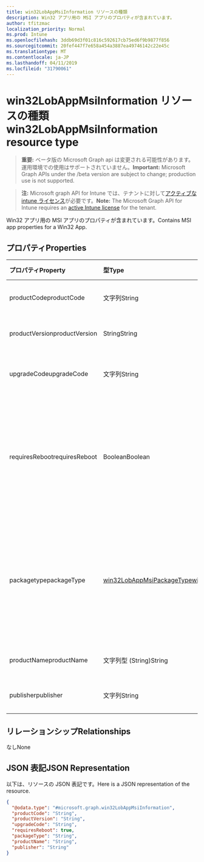 ```yaml
---
title: win32LobAppMsiInformation リソースの種類
description: Win32 アプリ用の MSI アプリのプロパティが含まれています。
author: tfitzmac
localization_priority: Normal
ms.prod: Intune
ms.openlocfilehash: 3ddb69d3f01c816c592617cb75ed6f9b9877f856
ms.sourcegitcommit: 20fef447f7e658a454a3887ea49746142c22e45c
ms.translationtype: MT
ms.contentlocale: ja-JP
ms.lasthandoff: 04/11/2019
ms.locfileid: "31790061"
---
```

# <a name="win32lobappmsiinformation-resource-type"></a><span data-ttu-id="90ed4-103">win32LobAppMsiInformation リソースの種類</span><span class="sxs-lookup"><span data-stu-id="90ed4-103">win32LobAppMsiInformation resource type</span></span>

> <span data-ttu-id="90ed4-104">**重要:** ベータ版の Microsoft Graph api は変更される可能性があります。運用環境での使用はサポートされていません。</span><span class="sxs-lookup"><span data-stu-id="90ed4-104">**Important:** Microsoft Graph APIs under the /beta version are subject to change; production use is not supported.</span></span>

> <span data-ttu-id="90ed4-105">**注:** Microsoft graph API for Intune では、テナントに対して[アクティブな intune ライセンス](https://go.microsoft.com/fwlink/?linkid=839381)が必要です。</span><span class="sxs-lookup"><span data-stu-id="90ed4-105">**Note:** The Microsoft Graph API for Intune requires an [active Intune license](https://go.microsoft.com/fwlink/?linkid=839381) for the tenant.</span></span>

<span data-ttu-id="90ed4-106">Win32 アプリ用の MSI アプリのプロパティが含まれています。</span><span class="sxs-lookup"><span data-stu-id="90ed4-106">Contains MSI app properties for a Win32 App.</span></span>

## <a name="properties"></a><span data-ttu-id="90ed4-107">プロパティ</span><span class="sxs-lookup"><span data-stu-id="90ed4-107">Properties</span></span>
|<span data-ttu-id="90ed4-108">プロパティ</span><span class="sxs-lookup"><span data-stu-id="90ed4-108">Property</span></span>|<span data-ttu-id="90ed4-109">型</span><span class="sxs-lookup"><span data-stu-id="90ed4-109">Type</span></span>|<span data-ttu-id="90ed4-110">説明</span><span class="sxs-lookup"><span data-stu-id="90ed4-110">Description</span></span>|
|:---|:---|:---|
|<span data-ttu-id="90ed4-111">productCode</span><span class="sxs-lookup"><span data-stu-id="90ed4-111">productCode</span></span>|<span data-ttu-id="90ed4-112">文字列</span><span class="sxs-lookup"><span data-stu-id="90ed4-112">String</span></span>|<span data-ttu-id="90ed4-113">MSI 製品コード。</span><span class="sxs-lookup"><span data-stu-id="90ed4-113">The MSI product code.</span></span>|
|<span data-ttu-id="90ed4-114">productVersion</span><span class="sxs-lookup"><span data-stu-id="90ed4-114">productVersion</span></span>|<span data-ttu-id="90ed4-115">String</span><span class="sxs-lookup"><span data-stu-id="90ed4-115">String</span></span>|<span data-ttu-id="90ed4-116">MSI 製品バージョン。</span><span class="sxs-lookup"><span data-stu-id="90ed4-116">The MSI product version.</span></span>|
|<span data-ttu-id="90ed4-117">upgradeCode</span><span class="sxs-lookup"><span data-stu-id="90ed4-117">upgradeCode</span></span>|<span data-ttu-id="90ed4-118">文字列</span><span class="sxs-lookup"><span data-stu-id="90ed4-118">String</span></span>|<span data-ttu-id="90ed4-119">MSI アップグレードコード。</span><span class="sxs-lookup"><span data-stu-id="90ed4-119">The MSI upgrade code.</span></span>|
|<span data-ttu-id="90ed4-120">requiresReboot</span><span class="sxs-lookup"><span data-stu-id="90ed4-120">requiresReboot</span></span>|<span data-ttu-id="90ed4-121">Boolean</span><span class="sxs-lookup"><span data-stu-id="90ed4-121">Boolean</span></span>|<span data-ttu-id="90ed4-122">MSI アプリがインストールを完了するためにコンピューターを再起動する必要があるかどうか。</span><span class="sxs-lookup"><span data-stu-id="90ed4-122">Whether the MSI app requires the machine to reboot to complete installation.</span></span>|
|<span data-ttu-id="90ed4-123">packagetype</span><span class="sxs-lookup"><span data-stu-id="90ed4-123">packageType</span></span>|[<span data-ttu-id="90ed4-124">win32LobAppMsiPackageType</span><span class="sxs-lookup"><span data-stu-id="90ed4-124">win32LobAppMsiPackageType</span></span>](../resources/intune-apps-win32lobappmsipackagetype.md)|<span data-ttu-id="90ed4-125">MSI パッケージの種類。</span><span class="sxs-lookup"><span data-stu-id="90ed4-125">The MSI package type.</span></span> <span data-ttu-id="90ed4-126">使用可能な値は、`perMachine`、`perUser`、`dualPurpose` です。</span><span class="sxs-lookup"><span data-stu-id="90ed4-126">Possible values are: `perMachine`, `perUser`, `dualPurpose`.</span></span>|
|<span data-ttu-id="90ed4-127">productName</span><span class="sxs-lookup"><span data-stu-id="90ed4-127">productName</span></span>|<span data-ttu-id="90ed4-128">文字列型 (String)</span><span class="sxs-lookup"><span data-stu-id="90ed4-128">String</span></span>|<span data-ttu-id="90ed4-129">MSI 製品名。</span><span class="sxs-lookup"><span data-stu-id="90ed4-129">The MSI product name.</span></span>|
|<span data-ttu-id="90ed4-130">publisher</span><span class="sxs-lookup"><span data-stu-id="90ed4-130">publisher</span></span>|<span data-ttu-id="90ed4-131">文字列</span><span class="sxs-lookup"><span data-stu-id="90ed4-131">String</span></span>|<span data-ttu-id="90ed4-132">MSI パブリッシャー。</span><span class="sxs-lookup"><span data-stu-id="90ed4-132">The MSI publisher.</span></span>|

## <a name="relationships"></a><span data-ttu-id="90ed4-133">リレーションシップ</span><span class="sxs-lookup"><span data-stu-id="90ed4-133">Relationships</span></span>
<span data-ttu-id="90ed4-134">なし</span><span class="sxs-lookup"><span data-stu-id="90ed4-134">None</span></span>

## <a name="json-representation"></a><span data-ttu-id="90ed4-135">JSON 表記</span><span class="sxs-lookup"><span data-stu-id="90ed4-135">JSON Representation</span></span>
<span data-ttu-id="90ed4-136">以下は、リソースの JSON 表記です。</span><span class="sxs-lookup"><span data-stu-id="90ed4-136">Here is a JSON representation of the resource.</span></span>
<!-- {
  "blockType": "resource",
  "@odata.type": "microsoft.graph.win32LobAppMsiInformation"
}
-->
``` json
{
  "@odata.type": "#microsoft.graph.win32LobAppMsiInformation",
  "productCode": "String",
  "productVersion": "String",
  "upgradeCode": "String",
  "requiresReboot": true,
  "packageType": "String",
  "productName": "String",
  "publisher": "String"
}
```





